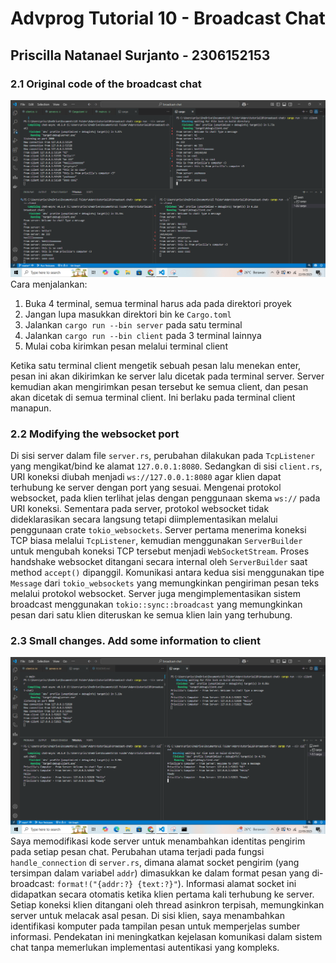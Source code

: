 # Advprog Tutorial 10 - Broadcast Chat
## Priscilla Natanael Surjanto - 2306152153

### 2.1 Original code of the broadcast chat
![image1](images/image1.png)
Cara menjalankan:
1. Buka 4 terminal, semua terminal harus ada pada direktori proyek
2. Jangan lupa masukkan direktori bin ke `Cargo.toml`
3. Jalankan `cargo run --bin server` pada satu terminal
4. Jalankan `cargo run --bin client` pada 3 terminal lainnya
5. Mulai coba kirimkan pesan melalui terminal client

Ketika satu terminal client mengetik sebuah pesan lalu menekan enter, pesan ini akan dikirimkan ke server lalu dicetak pada terminal server. Server kemudian akan mengirimkan pesan tersebut ke semua client, dan pesan akan dicetak di semua terminal client. Ini berlaku pada terminal client manapun.

### 2.2 Modifying the websocket port
Di sisi server dalam file `server.rs`, perubahan dilakukan pada `TcpListener` yang mengikat/bind ke alamat `127.0.0.1:8080`. Sedangkan di sisi `client.rs`, URI koneksi diubah menjadi `ws://127.0.0.1:8080` agar klien dapat terhubung ke server dengan port yang sesuai. Mengenai protokol websocket, pada klien terlihat jelas dengan penggunaan skema `ws://` pada URI koneksi. Sementara pada server, protokol websocket tidak dideklarasikan secara langsung tetapi diimplementasikan melalui penggunaan crate `tokio_websockets`. Server pertama menerima koneksi TCP biasa melalui `TcpListener`, kemudian menggunakan `ServerBuilder` untuk mengubah koneksi TCP tersebut menjadi `WebSocketStream`. Proses handshake websocket ditangani secara internal oleh `ServerBuilder` saat method `accept()` dipanggil. Komunikasi antara kedua sisi menggunakan tipe `Message` dari `tokio_websockets` yang memungkinkan pengiriman pesan teks melalui protokol websocket. Server juga mengimplementasikan sistem broadcast menggunakan `tokio::sync::broadcast` yang memungkinkan pesan dari satu klien diteruskan ke semua klien lain yang terhubung.

### 2.3 Small changes. Add some information to client
![image2](images/image2.png)
Saya memodifikasi kode server untuk menambahkan identitas pengirim pada setiap pesan chat. Perubahan utama terjadi pada fungsi `handle_connection` di `server.rs`, dimana alamat socket pengirim (yang tersimpan dalam variabel `addr`) dimasukkan ke dalam format pesan yang di-broadcast: `format!("{addr:?} {text:?}"`). Informasi alamat socket ini didapatkan secara otomatis ketika klien pertama kali terhubung ke server. Setiap koneksi klien ditangani oleh thread asinkron terpisah, memungkinkan server untuk melacak asal pesan. Di sisi klien, saya menambahkan identifikasi komputer pada tampilan pesan untuk memperjelas sumber informasi. Pendekatan ini meningkatkan kejelasan komunikasi dalam sistem chat tanpa memerlukan implementasi autentikasi yang kompleks.
